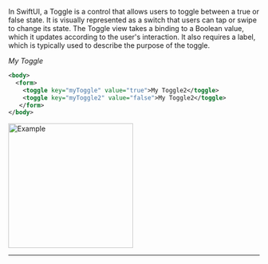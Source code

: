 In SwiftUI, a Toggle is a control that allows users to toggle between a true or false state. It is visually represented as a switch that users can tap or swipe to change its state. The Toggle view takes a binding to a Boolean value, which it updates according to the user's interaction. It also requires a label, which is typically used to describe the purpose of the toggle.

*My Toggle*

```xml
<body>
  <form>
    <toggle key="myToggle" value="true">My Toggle2</toggle>
    <toggle key="myToggle2" value="false">My Toggle2</toggle>
   </form>
</body>
```

<img src="https://magic-ui.com/Help/GitHubAssets/toggle-0.png?ts=1735484869.7200642" alt="Example" width="250"/>

---
